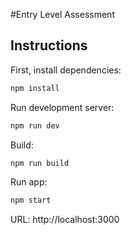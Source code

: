 #Entry Level Assessment


## Instructions

First, install dependencies:

```bash
npm install
```

Run development server:

```bash
npm run dev
```

Build:

```bash
npm run build
```

Run app:
```bash
npm start
```

URL: http://localhost:3000